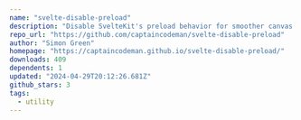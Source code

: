 ```yaml
---
name: "svelte-disable-preload"
description: "Disable SvelteKit's preload behavior for smoother canvas animations."
repo_url: "https://github.com/captaincodeman/svelte-disable-preload"
author: "Simon Green"
homepage: "https://captaincodeman.github.io/svelte-disable-preload/"
downloads: 409
dependents: 1
updated: "2024-04-29T20:12:26.681Z"
github_stars: 3
tags: 
  - utility
---
```

